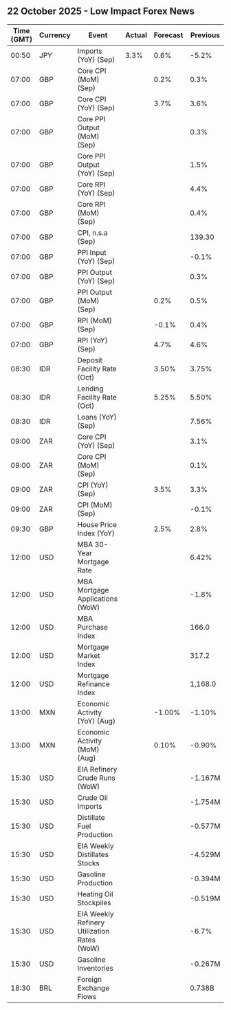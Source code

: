 ## 22 October 2025 - Low Impact Forex News

| Time (GMT) | Currency | Event | Actual | Forecast | Previous |
|------|----------|-------|--------|----------|----------|
| 00:50 | JPY | Imports (YoY) (Sep) | 3.3% | 0.6% | -5.2% |
| 07:00 | GBP | Core CPI (MoM) (Sep) |  | 0.2% | 0.3% |
| 07:00 | GBP | Core CPI (YoY) (Sep) |  | 3.7% | 3.6% |
| 07:00 | GBP | Core PPI Output (MoM) (Sep) |  |  | 0.3% |
| 07:00 | GBP | Core PPI Output (YoY) (Sep) |  |  | 1.5% |
| 07:00 | GBP | Core RPI (YoY) (Sep) |  |  | 4.4% |
| 07:00 | GBP | Core RPI (MoM) (Sep) |  |  | 0.4% |
| 07:00 | GBP | CPI, n.s.a (Sep) |  |  | 139.30 |
| 07:00 | GBP | PPI Input (YoY) (Sep) |  |  | -0.1% |
| 07:00 | GBP | PPI Output (YoY) (Sep) |  |  | 0.3% |
| 07:00 | GBP | PPI Output (MoM) (Sep) |  | 0.2% | 0.5% |
| 07:00 | GBP | RPI (MoM) (Sep) |  | -0.1% | 0.4% |
| 07:00 | GBP | RPI (YoY) (Sep) |  | 4.7% | 4.6% |
| 08:30 | IDR | Deposit Facility Rate (Oct) |  | 3.50% | 3.75% |
| 08:30 | IDR | Lending Facility Rate (Oct) |  | 5.25% | 5.50% |
| 08:30 | IDR | Loans (YoY) (Sep) |  |  | 7.56% |
| 09:00 | ZAR | Core CPI (YoY) (Sep) |  |  | 3.1% |
| 09:00 | ZAR | Core CPI (MoM) (Sep) |  |  | 0.1% |
| 09:00 | ZAR | CPI (YoY) (Sep) |  | 3.5% | 3.3% |
| 09:00 | ZAR | CPI (MoM) (Sep) |  |  | -0.1% |
| 09:30 | GBP | House Price Index (YoY) |  | 2.5% | 2.8% |
| 12:00 | USD | MBA 30-Year Mortgage Rate |  |  | 6.42% |
| 12:00 | USD | MBA Mortgage Applications (WoW) |  |  | -1.8% |
| 12:00 | USD | MBA Purchase Index |  |  | 166.0 |
| 12:00 | USD | Mortgage Market Index |  |  | 317.2 |
| 12:00 | USD | Mortgage Refinance Index |  |  | 1,168.0 |
| 13:00 | MXN | Economic Activity (YoY) (Aug) |  | -1.00% | -1.10% |
| 13:00 | MXN | Economic Activity (MoM) (Aug) |  | 0.10% | -0.90% |
| 15:30 | USD | EIA Refinery Crude Runs (WoW) |  |  | -1.167M |
| 15:30 | USD | Crude Oil Imports |  |  | -1.754M |
| 15:30 | USD | Distillate Fuel Production |  |  | -0.577M |
| 15:30 | USD | EIA Weekly Distillates Stocks |  |  | -4.529M |
| 15:30 | USD | Gasoline Production |  |  | -0.394M |
| 15:30 | USD | Heating Oil Stockpiles |  |  | -0.519M |
| 15:30 | USD | EIA Weekly Refinery Utilization Rates (WoW) |  |  | -6.7% |
| 15:30 | USD | Gasoline Inventories |  |  | -0.267M |
| 18:30 | BRL | Foreign Exchange Flows |  |  | 0.738B |
